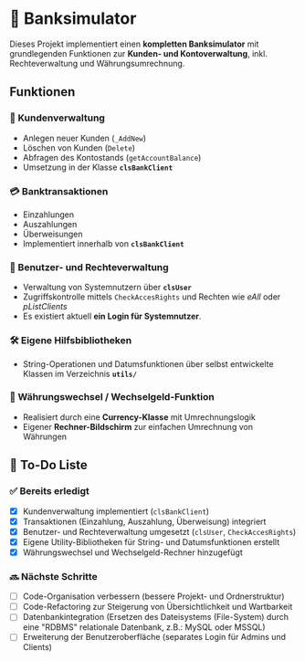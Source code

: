 # 🏦 Banksimulator

Dieses Projekt implementiert einen **kompletten Banksimulator** mit grundlegenden Funktionen zur **Kunden- und Kontoverwaltung**, inkl. Rechteverwaltung und Währungsumrechnung.

##  Funktionen

### 👤 Kundenverwaltung
- Anlegen neuer Kunden (`_AddNew`)  
- Löschen von Kunden (`Delete`)  
- Abfragen des Kontostands (`getAccountBalance`)  
- Umsetzung in der Klasse **`clsBankClient`**

### 💳 Banktransaktionen
- Einzahlungen  
- Auszahlungen  
- Überweisungen  
- Implementiert innerhalb von **`clsBankClient`**

### 🔑 Benutzer- und Rechteverwaltung
- Verwaltung von Systemnutzern über **`clsUser`**  
- Zugriffskontrolle mittels `CheckAccesRights` und Rechten wie *eAll* oder *pListClients*  
- Es existiert aktuell **ein Login für Systemnutzer**.
### 🛠️ Eigene Hilfsbibliotheken
- String-Operationen und Datumsfunktionen über selbst entwickelte Klassen im Verzeichnis **`utils/`**

### 💱 Währungswechsel / Wechselgeld-Funktion
- Realisiert durch eine **Currency-Klasse** mit Umrechnungslogik  
- Eigener **Rechner-Bildschirm** zur einfachen Umrechnung von Währungen
  
## 📌 To-Do Liste

### ✅ Bereits erledigt
- [x] Kundenverwaltung implementiert (`clsBankClient`)  
- [x] Transaktionen (Einzahlung, Auszahlung, Überweisung) integriert  
- [x] Benutzer- und Rechteverwaltung umgesetzt (`clsUser`, `CheckAccesRights`)  
- [x] Eigene Utility-Bibliotheken für String- und Datumsfunktionen erstellt  
- [x] Währungswechsel und Wechselgeld-Rechner hinzugefügt

### 🔜 Nächste Schritte
- [ ] Code-Organisation verbessern (bessere Projekt- und Ordnerstruktur)  
- [ ] Code-Refactoring zur Steigerung von Übersichtlichkeit und Wartbarkeit  
- [ ] Datenbankintegration (Ersetzen des Dateisystems (File-System) durch eine "RDBMS" relationale Datenbank, z.B.: MySQL oder MSSQL)  
- [ ] Erweiterung der Benutzeroberfläche (separates Login für Admins und Clients) 
